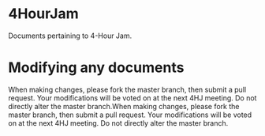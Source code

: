 # 4HourJam
Documents pertaining to 4-Hour Jam.

# Modifying any documents
When making changes, please fork the master branch, then submit a pull request. Your modifications will be voted on at the next 4HJ meeting. Do not directly alter the master branch.When making changes, please fork the master branch, then submit a pull request. Your modifications will be voted on at the next 4HJ meeting. Do not directly alter the master branch.
